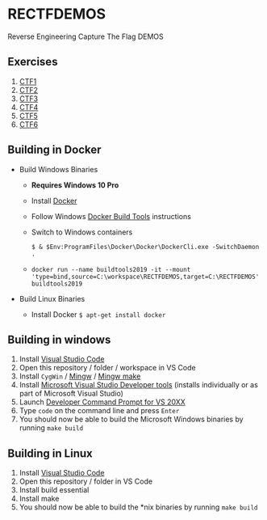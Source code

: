 # RECTFDEMOS #

Reverse Engineering Capture The Flag DEMOS

## Exercises ##

1. [CTF1](ctfs/ctf1/CTF1_README.md)
1. [CTF2](ctfs/ctf2/CTF2_README.md)
1. [CTF3](ctfs/ctf3/CTF3_README.md)
1. [CTF4](ctfs/ctf4/CTF4_README.md)
1. [CTF5](ctfs/ctf5/CTF5_README.md)
1. [CTF6](ctfs/ctf6/CTF6_README.md)

## Building in Docker ##

- Build Windows Binaries
  - **Requires Windows 10 Pro**
  - Install [Docker](https://docs.docker.com/)
  - Follow Windows [Docker Build Tools](https://docs.microsoft.com/en-us/visualstudio/install/build-tools-container?view=vs-2019) instructions
  - Switch to Windows containers

    `$ & $Env:ProgramFiles\Docker\Docker\DockerCli.exe -SwitchDaemon .`
  - `docker run --name buildtools2019 -it --mount 'type=bind,source=C:\workspace\RECTFDEMOS,target=C:\RECTFDEMOS' buildtools2019`

- Build Linux Binaries
  - Install Docker
    `$ apt-get install docker`

## Building in windows ##

1. Install [Visual Studio Code](https://code.visualstudio.com/download)
1. Open this repository / folder / workspace in VS Code
1. Install `CygWin` / [Mingw](http://mingw-w64.org/) / [Mingw make](http://gnuwin32.sourceforge.net/packages/make.htm)
1. Install [Microsoft Visual Studio Developer tools](https://visualstudio.microsoft.com/vs/community/) (installs individually or as part of Microsoft Visual Studio)
1. Launch [Developer Command Prompt for VS 20XX](https://docs.microsoft.com/en-us/visualstudio/ide/reference/command-prompt-powershell)
1. Type `code` on the command line and press `Enter`
1. You should now be able to build the Microsoft Windows binaries by running `make build`

## Building in Linux ##

1. Install [Visual Studio Code](https://code.visualstudio.com/download)
1. Open this repository / folder in VS Code
1. Install build essential
1. Install make
1. You should now be able to build the *nix binaries by running `make build`
